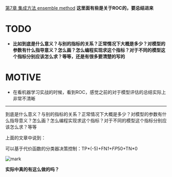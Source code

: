 

[第7章 集成方法 ensemble method](http://ml.apachecn.org/mlia/ensemble-random-tree-adaboost/#_9) **这里面有些是关于ROC的，要总结进来**




# TODO
  * **比如到底是什么意义？与别的指标的关系？正常情况下大概是多少？对模型的参数有什么指导意义？怎么画？怎么编程实现求这个指标？对于不同的模型这个指标分别应该怎么求？等等，还是有很多要清楚的写的**




# MOTIVE

* 在看机器学习实战的时候，看到ROC，感觉之前的对于模型评估的总结实际上非常不清晰





* * *





到底是什么意义？与别的指标的关系？正常情况下大概是多少？对模型的参数有什么指导意义？怎么画？怎么编程实现求这个指标？对于不同的模型这个指标分别应该怎么求？等等



上面的文章中说到：

可以基于代价函数的分类器决策控制：TP*(-5)+FN*1+FP*50+TN*0


![mark](http://pacdb2bfr.bkt.clouddn.com/blog/image/180728/Ikh5bb33LL.png?imageslim)

**实际中真的有这么做的吗？**
